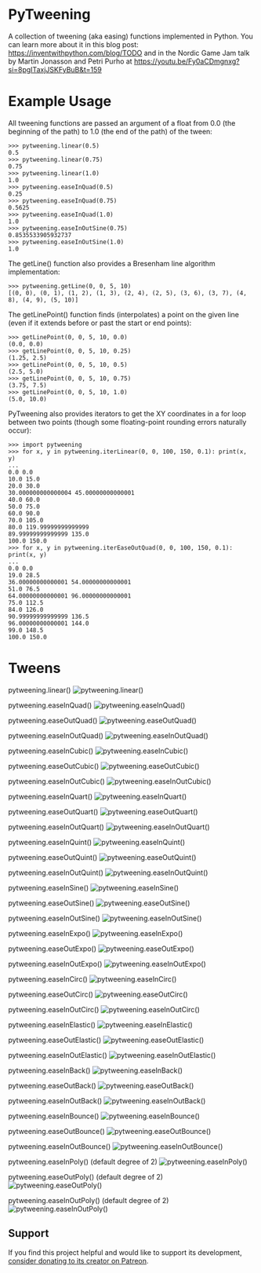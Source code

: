 PyTweening
==========

A collection of tweening (aka easing) functions implemented in Python. You can learn more about it in this blog post: https://inventwithpython.com/blog/TODO and in the Nordic Game Jam talk by Martin Jonasson and Petri Purho at https://youtu.be/Fy0aCDmgnxg?si=8pgITaxjJSKFyBuB&t=159

Example Usage
=============

All tweening functions are passed an argument of a float from 0.0 (the beginning of the path) to 1.0 (the end of the path) of the tween:

    >>> pytweening.linear(0.5)
    0.5
    >>> pytweening.linear(0.75)
    0.75
    >>> pytweening.linear(1.0)
    1.0
    >>> pytweening.easeInQuad(0.5)
    0.25
    >>> pytweening.easeInQuad(0.75)
    0.5625
    >>> pytweening.easeInQuad(1.0)
    1.0
    >>> pytweening.easeInOutSine(0.75)
    0.8535533905932737
    >>> pytweening.easeInOutSine(1.0)
    1.0

The getLine() function also provides a Bresenham line algorithm implementation:

    >>> pytweening.getLine(0, 0, 5, 10)
    [(0, 0), (0, 1), (1, 2), (1, 3), (2, 4), (2, 5), (3, 6), (3, 7), (4, 8), (4, 9), (5, 10)]

The getLinePoint() function finds (interpolates) a point on the given line (even if it extends before or past the start or end points):

    >>> getLinePoint(0, 0, 5, 10, 0.0)
    (0.0, 0.0)
    >>> getLinePoint(0, 0, 5, 10, 0.25)
    (1.25, 2.5)
    >>> getLinePoint(0, 0, 5, 10, 0.5)
    (2.5, 5.0)
    >>> getLinePoint(0, 0, 5, 10, 0.75)
    (3.75, 7.5)
    >>> getLinePoint(0, 0, 5, 10, 1.0)
    (5.0, 10.0)

PyTweening also provides iterators to get the XY coordinates in a for loop between two points (though some floating-point rounding errors naturally occur):

    >>> import pytweening
    >>> for x, y in pytweening.iterLinear(0, 0, 100, 150, 0.1): print(x, y)
    ...
    0.0 0.0
    10.0 15.0
    20.0 30.0
    30.000000000000004 45.00000000000001
    40.0 60.0
    50.0 75.0
    60.0 90.0
    70.0 105.0
    80.0 119.99999999999999
    89.99999999999999 135.0
    100.0 150.0
    >>> for x, y in pytweening.iterEaseOutQuad(0, 0, 100, 150, 0.1): print(x, y)
    ...
    0.0 0.0
    19.0 28.5
    36.00000000000001 54.00000000000001
    51.0 76.5
    64.00000000000001 96.00000000000001
    75.0 112.5
    84.0 126.0
    90.99999999999999 136.5
    96.00000000000001 144.0
    99.0 148.5
    100.0 150.0


Tweens
======

pytweening.linear()
![pytweening.linear()](https://raw.githubusercontent.com/asweigart/pytweening/master/docs/tweenGraphLinear.png)

pytweening.easeInQuad()
![pytweening.easeInQuad()](https://raw.githubusercontent.com/asweigart/pytweening/master/docs/tweenGraphEaseinquad.png)

pytweening.easeOutQuad()
![pytweening.easeOutQuad()](https://raw.githubusercontent.com/asweigart/pytweening/master/docs/tweenGraphEaseoutquad.png)

pytweening.easeInOutQuad()
![pytweening.easeInOutQuad()](https://raw.githubusercontent.com/asweigart/pytweening/master/docs/tweenGraphEaseinoutquad.png)

pytweening.easeInCubic()
![pytweening.easeInCubic()](https://raw.githubusercontent.com/asweigart/pytweening/master/docs/tweenGraphEaseincubic.png)

pytweening.easeOutCubic()
![pytweening.easeOutCubic()](https://raw.githubusercontent.com/asweigart/pytweening/master/docs/tweenGraphEaseoutcubic.png)

pytweening.easeInOutCubic()
![pytweening.easeInOutCubic()](https://raw.githubusercontent.com/asweigart/pytweening/master/docs/tweenGraphEaseinoutcubic.png)

pytweening.easeInQuart()
![pytweening.easeInQuart()](https://raw.githubusercontent.com/asweigart/pytweening/master/docs/tweenGraphEaseinquart.png)

pytweening.easeOutQuart()
![pytweening.easeOutQuart()](https://raw.githubusercontent.com/asweigart/pytweening/master/docs/tweenGraphEaseoutquart.png)

pytweening.easeInOutQuart()
![pytweening.easeInOutQuart()](https://raw.githubusercontent.com/asweigart/pytweening/master/docs/tweenGraphEaseinoutquart.png)

pytweening.easeInQuint()
![pytweening.easeInQuint()](https://raw.githubusercontent.com/asweigart/pytweening/master/docs/tweenGraphEaseinquint.png)

pytweening.easeOutQuint()
![pytweening.easeOutQuint()](https://raw.githubusercontent.com/asweigart/pytweening/master/docs/tweenGraphEaseoutquint.png)

pytweening.easeInOutQuint()
![pytweening.easeInOutQuint()](https://raw.githubusercontent.com/asweigart/pytweening/master/docs/tweenGraphEaseinoutquint.png)

pytweening.easeInSine()
![pytweening.easeInSine()](https://raw.githubusercontent.com/asweigart/pytweening/master/docs/tweenGraphEaseinsine.png)

pytweening.easeOutSine()
![pytweening.easeOutSine()](https://raw.githubusercontent.com/asweigart/pytweening/master/docs/tweenGraphEaseoutsine.png)

pytweening.easeInOutSine()
![pytweening.easeInOutSine()](https://raw.githubusercontent.com/asweigart/pytweening/master/docs/tweenGraphEaseinoutsine.png)

pytweening.easeInExpo()
![pytweening.easeInExpo()](https://raw.githubusercontent.com/asweigart/pytweening/master/docs/tweenGraphEaseinexpo.png)

pytweening.easeOutExpo()
![pytweening.easeOutExpo()](https://raw.githubusercontent.com/asweigart/pytweening/master/docs/tweenGraphEaseoutexpo.png)

pytweening.easeInOutExpo()
![pytweening.easeInOutExpo()](https://raw.githubusercontent.com/asweigart/pytweening/master/docs/tweenGraphEaseinoutexpo.png)

pytweening.easeInCirc()
![pytweening.easeInCirc()](https://raw.githubusercontent.com/asweigart/pytweening/master/docs/tweenGraphEaseincirc.png)

pytweening.easeOutCirc()
![pytweening.easeOutCirc()](https://raw.githubusercontent.com/asweigart/pytweening/master/docs/tweenGraphEaseoutcirc.png)

pytweening.easeInOutCirc()
![pytweening.easeInOutCirc()](https://raw.githubusercontent.com/asweigart/pytweening/master/docs/tweenGraphEaseinoutcirc.png)

pytweening.easeInElastic()
![pytweening.easeInElastic()](https://raw.githubusercontent.com/asweigart/pytweening/master/docs/tweenGraphEaseinelastic.png)

pytweening.easeOutElastic()
![pytweening.easeOutElastic()](https://raw.githubusercontent.com/asweigart/pytweening/master/docs/tweenGraphEaseoutelastic.png)

pytweening.easeInOutElastic()
![pytweening.easeInOutElastic()](https://raw.githubusercontent.com/asweigart/pytweening/master/docs/tweenGraphEaseinoutelastic.png)

pytweening.easeInBack()
![pytweening.easeInBack()](https://raw.githubusercontent.com/asweigart/pytweening/master/docs/tweenGraphEaseinback.png)

pytweening.easeOutBack()
![pytweening.easeOutBack()](https://raw.githubusercontent.com/asweigart/pytweening/master/docs/tweenGraphEaseoutback.png)

pytweening.easeInOutBack()
![pytweening.easeInOutBack()](https://raw.githubusercontent.com/asweigart/pytweening/master/docs/tweenGraphEaseinoutback.png)

pytweening.easeInBounce()
![pytweening.easeInBounce()](https://raw.githubusercontent.com/asweigart/pytweening/master/docs/tweenGraphEaseinbounce.png)

pytweening.easeOutBounce()
![pytweening.easeOutBounce()](https://raw.githubusercontent.com/asweigart/pytweening/master/docs/tweenGraphEaseoutbounce.png)

pytweening.easeInOutBounce()
![pytweening.easeInOutBounce()](https://raw.githubusercontent.com/asweigart/pytweening/master/docs/tweenGraphEaseinoutbounce.png)

pytweening.easeInPoly() (default degree of 2)
![pytweening.easeInPoly()](https://raw.githubusercontent.com/asweigart/pytweening/master/docs/tweenGraphEaseinpoly.png)

pytweening.easeOutPoly() (default degree of 2)
![pytweening.easeOutPoly()](https://raw.githubusercontent.com/asweigart/pytweening/master/docs/tweenGraphEaseoutpoly.png)

pytweening.easeInOutPoly() (default degree of 2)
![pytweening.easeInOutPoly()](https://raw.githubusercontent.com/asweigart/pytweening/master/docs/tweenGraphEaseinoutpoly.png)


Support
-------

If you find this project helpful and would like to support its development, [consider donating to its creator on Patreon](https://www.patreon.com/AlSweigart).
